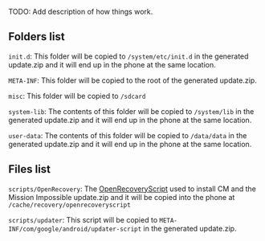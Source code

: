 
TODO: Add description of how things work.

## Folders list

`init.d`:
  This folder will be copied to `/system/etc/init.d` in the generated update.zip
  and it will end up in the phone at the same location.

`META-INF`:
  This folder will be copied to the root of the generated update.zip.

`misc`:
  This folder will be copied to `/sdcard`

`system-lib`:
  The contents of this folder will be copied to `/system/lib` in the generated
  update.zip and it will end up in the phone at the same location.

`user-data`:
  The contents of this folder will be copied to `/data/data` in the generated
  update.zip and it will end up in the phone at the same location.

## Files list

`scripts/OpenRecovery`:
  The [OpenRecoveryScript](http://www.teamw.in/OpenRecoveryScript) used to install CM and the Mission Impossible
  update.zip and it will be copied into the phone at `/cache/recovery/openrecoveryscript`

`scripts/updater`:
  This script will be copied to `META-INF/com/google/android/updater-script` in
  the generated update.zip.
